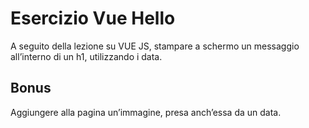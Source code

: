 # Esercizio Vue Hello

A seguito della lezione su VUE JS, stampare a schermo un messaggio all’interno di un h1, utilizzando i data.
<br>

## Bonus

Aggiungere alla pagina un’immagine, presa anch’essa da un data.